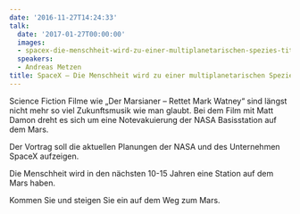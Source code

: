 ```yaml
---
date: '2016-11-27T14:24:33'
talk:
  date: '2017-01-27T00:00:00'
  images:
  - spacex-die-menschheit-wird-zu-einer-multiplanetarischen-spezies-title.jpg
  speakers:
  - Andreas Metzen
title: SpaceX – Die Menschheit wird zu einer multiplanetarischen Spezies
---
```

Science Fiction Filme wie „Der Marsianer – Rettet Mark Watney“ sind längst nicht mehr so viel Zukunftsmusik wie man glaubt. Bei dem Film mit Matt Damon dreht es sich um eine Notevakuierung der NASA Basisstation auf dem Mars.

Der Vortrag soll die aktuellen Planungen der NASA und des Unternehmen SpaceX aufzeigen.

Die Menschheit wird in den nächsten 10-15 Jahren eine Station auf dem Mars haben.

Kommen Sie und steigen Sie ein auf dem Weg zum Mars.

